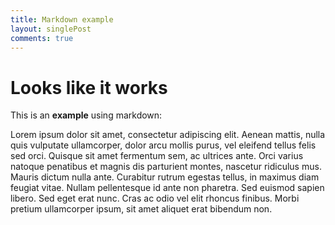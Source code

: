 ```yaml
---
title: Markdown example
layout: singlePost
comments: true
---
```


# Looks like it works

This is an __example__ using markdown:

Lorem ipsum dolor sit amet, consectetur adipiscing elit. Aenean mattis, nulla quis vulputate ullamcorper, dolor arcu mollis purus, vel eleifend tellus felis sed orci. Quisque sit amet fermentum sem, ac ultrices ante. Orci varius natoque penatibus et magnis dis parturient montes, nascetur ridiculus mus. Mauris dictum nulla ante. Curabitur rutrum egestas tellus, in maximus diam feugiat vitae. Nullam pellentesque id ante non pharetra. Sed euismod sapien libero. Sed eget erat nunc. Cras ac odio vel elit rhoncus finibus. Morbi pretium ullamcorper ipsum, sit amet aliquet erat bibendum non. 

